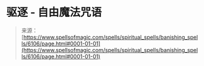 <!--yml

category: 未分类

date: 2024-06-12 18:40:38

-->

# 驱逐 - 自由魔法咒语

> 来源：[https://www.spellsofmagic.com/spells/spiritual_spells/banishing_spells/6106/page.html#0001-01-01](https://www.spellsofmagic.com/spells/spiritual_spells/banishing_spells/6106/page.html#0001-01-01)
